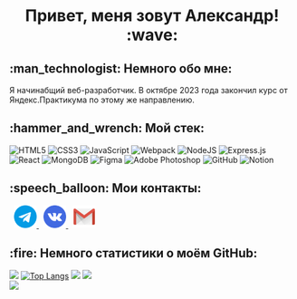 <h1 align="center">Привет, меня зовут Александр! :wave: </h1>
<h2>:man_technologist: Немного обо мне:</h2>Я начинабщий веб-разработчик. В октябре 2023 года закончил курс от Яндекс.Практикума по этому же направлению.
<h2>:hammer_and_wrench: Мой стек:</h2>

![HTML5](https://img.shields.io/badge/html5-%23E34F26.svg?style=for-the-badge&logo=html5&logoColor=white)
![CSS3](https://img.shields.io/badge/css3-%231572B6.svg?style=for-the-badge&logo=css3&logoColor=white)
![JavaScript](https://img.shields.io/badge/javascript-%23323330.svg?style=for-the-badge&logo=javascript&logoColor=%23F7DF1E)
![Webpack](https://img.shields.io/badge/webpack-%238DD6F9.svg?style=for-the-badge&logo=webpack&logoColor=black)
![NodeJS](https://img.shields.io/badge/node.js-6DA55F?style=for-the-badge&logo=node.js&logoColor=white)
![Express.js](https://img.shields.io/badge/express.js-%23404d59.svg?style=for-the-badge&logo=express&logoColor=%2361DAFB)
![React](https://img.shields.io/badge/react-%2320232a.svg?style=for-the-badge&logo=react&logoColor=%2361DAFB)
![MongoDB](https://img.shields.io/badge/MongoDB-%234ea94b.svg?style=for-the-badge&logo=mongodb&logoColor=white)
![Figma](https://img.shields.io/badge/figma-%23F24E1E.svg?style=for-the-badge&logo=figma&logoColor=white)
![Adobe Photoshop](https://img.shields.io/badge/adobe%20photoshop-%2331A8FF.svg?style=for-the-badge&logo=adobe%20photoshop&logoColor=white)
![GitHub](https://img.shields.io/badge/github-%23121011.svg?style=for-the-badge&logo=github&logoColor=white)
![Notion](https://img.shields.io/badge/Notion-%23000000.svg?style=for-the-badge&logo=notion&logoColor=white)

<h2>:speech_balloon: Мои контакты:</h2>
&nbsp;
<a href='https://t.me/A1exandrGer' target='_blank' text-decoration='none'>
<img src='./icons/Telegram.png' width ='40px'>
</a>
&nbsp;
<a href='https://vk.com/id68199797' target='_blank' text-decoration='none'>
<img src='./icons/Vk.png' width ='40px'>
</a>
&nbsp;
<a href='mailto:sashagerasimov55@gmail.com' target='_blank' text-decoration='none'>
<img src='./icons/Gmail.png' width ='40px'>
</a>


<h2>:fire: Немного статистики о моём GitHub:</h2>

![](https://github-profile-summary-cards.vercel.app/api/cards/stats?username=AlexandrGer)
[![Top Langs](https://github-readme-stats.vercel.app/api/top-langs/?username=AlexandrGer)](https://github.com/AlexandrGer/github-readme-stats)
![](https://github-profile-summary-cards.vercel.app/api/cards/repos-per-language?username=AlexandrGer)
![](https://github-profile-summary-cards.vercel.app/api/cards/profile-details?username=AlexandrGer)
<br>
![](https://komarev.com/ghpvc/?username=AlexandrGer)
